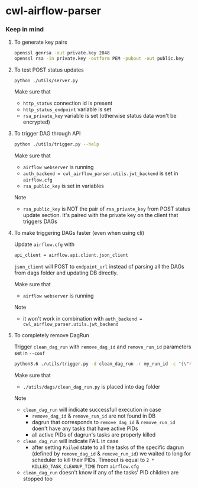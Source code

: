 # cwl-airflow-parser

### Keep in mind

1. To generate key pairs
   ```bash
   openssl genrsa -out private.key 2048
   openssl rsa -in private.key -outform PEM -pubout -out public.key
   ```
   
2. To test POST status updates
   ```
   python ./utils/server.py
   ```
   Make sure that
   - `http_status` connection id is present
   - `http_status_endpoint` variable is set
   - `rsa_private_key` variable is set (otherwise status data won't be encrypted)

3. To trigger DAG through API
   ```bash
   python ./utils/trigger.py --help
   ```
   
   Make sure that
   - `airflow webserver` is running
   - `auth_backend = cwl_airflow_parser.utils.jwt_backend` is set in `airflow.cfg`
   - `rsa_public_key` is set in variables
   
   Note
   - `rsa_public_key` is NOT the pair of `rsa_private_key` from POST
   status update section. It's paired with the private key on the client
   that triggers DAGs
   
4. To make triggering DAGs faster (even when using cli)
   
   Update `airflow.cfg` with
   ```bash
   api_client = airflow.api.client.json_client
   ```
   `json_client` will POST to `endpoint_url` instead of parsing all the DAGs from dags folder and
    updating DB directly.
    
    Make sure that
    - `airflow webserver` is running
    
    Note
    - it won't work in combination with `auth_backend = cwl_airflow_parser.utils.jwt_backend`
 
5. To completely remove DagRun

   Trigger `clean_dag_run` with `remove_dag_id` and `remove_run_id` parameters set in `--conf`
   ```bash
   python3.6 ./utils/trigger.py -d clean_dag_run -r my_run_id -c "{\"remove_dag_id\":\"some_dag_id\", \"remove_run_id\":\"some_run_id\"}"
   ```
   
   Make sure that
   - `./utils/dags/clean_dag_run.py` is placed into dag folder
   
   Note
   - `clean_dag_run` will indicate successfull execution in case
        - `remove_dag_id` & `remove_run_id` are not found in DB
        - dagrun that corresponds to `remove_dag_id` & `remove_run_id` doen't have any tasks that
          have active PIDs
        - all active PIDs of dagrun's tasks are properly killed
   - `clean_dag_run` will indicate FAIL in case
        - after setting `Failed` state to all the tasks of the specific dagrun (defined by `remove_dag_id` & `remove_run_id`)
        we waited to long for scheduler to kill their PIDs. Timeout is equal to `2 * KILLED_TASK_CLEANUP_TIME` from
        `airflow.cfg`
   - `clean_dag_run` doesn't know if any of the tasks' PID children are stopped too 
        